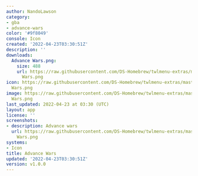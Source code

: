 ```yaml
---
author: NandoLawson
category:
- gba
- advance-wars
color: '#9f8049'
console: Icon
created: '2022-04-23T03:30:51Z'
description: ''
downloads:
  Advance Wars.png:
    size: 488
    url: https://raw.githubusercontent.com/DS-Homebrew/twlmenu-extras/master/_nds/TWiLightMenu/icons/Advance
      Wars.png
icon: https://raw.githubusercontent.com/DS-Homebrew/twlmenu-extras/master/_nds/TWiLightMenu/icons/Advance
  Wars.png
image: https://raw.githubusercontent.com/DS-Homebrew/twlmenu-extras/master/_nds/TWiLightMenu/icons/Advance
  Wars.png
last_updated: 2022-04-23 at 03:30 (UTC)
layout: app
license: ''
screenshots:
- description: Advance wars
  url: https://raw.githubusercontent.com/DS-Homebrew/twlmenu-extras/master/_nds/TWiLightMenu/icons/Advance
    Wars.png
systems:
- Icon
title: Advance Wars
updated: '2022-04-23T03:30:51Z'
version: v1.0.0
---
```

